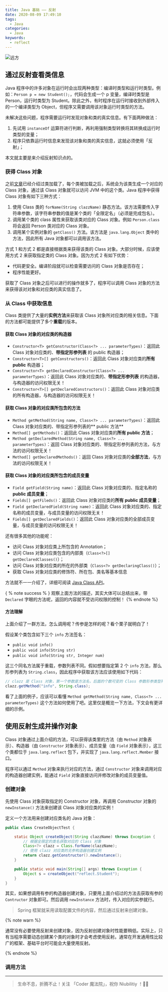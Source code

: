 ```yaml
---
title: Java 基础 —— 反射
date: 2020-08-09 17:49:10
tags:
  - Java
categories:
  - Java
keywords:
  - reflect
---
```


![远方](https://gitee.com/michael_xiang/images/raw/master/uPic/looking-glass-918878_640.jpg)

## 通过反射查看类信息

Java 程序中的许多对象在运行时会出现两种类型：编译时类型和运行时类型。例如：`Person p = new Student();`，代码会生成一个 p 变量，编译时类型是 Person，运行时类型为 Student。除此之外，有时程序在运行时接收到外部传入的一个编译类型为 Object，但程序又需要调用该对象运行时类型的方法。

未解决这些问题，程序需要运行时发现对象和类的真实信息。有下面两种做法：
1. 先试用 `instanceOf` 运算符进行判断，再利用强制类型转换将其转换成运行时类型的变量；
2. 程序只依靠运行时信息来发现该对象和类的真实信息，这就必须使用「反射」；

本文就主要是来介绍反射知识点的。

### 获得 Class 对象

之前[文章](https://michael728.github.io/2020/08/07/java-basic-class-load/)已经介绍过类加载了，每个类被加载之后，系统会为该类生成一个对应的 Class 对象，通过该 Class 对象就可以访问 JVM 中的这个类。Java 程序中获得 Class 对象有如下三种方式：
1. 使用 Class 类的 `forName(String clazzName)` 静态方法。该方法需要传入字符串参数，该字符串参数的值是某个类的「全限定名」（必须是完成包名）。
2. 调用某个类的 class 属性来获取该类对应的 Class 对象。例如 `Person.class` 将会返回 Person 类对应的 Class 对象。
3. 调用某个实例对象的 `getClass()` 方法。该方法是 `java.lang.Object` 类中的方法，因此所有 Java 对象都可以调用该方法。

方式 1 和方式 2 都是直接根据类来获得该类的 Class 对象。大部分时候，应该使用方式 2 来获取指定类的 Class 对象。因为方式 2 有如下优势：
- 代码更安全。编译阶段就可以检查需要访问的 Class 对象是否存在；
- 程序性能更好。

获取了 Class 对象之后可以进行的操作就多了，程序可以调用 Class 对象的方法来获得该对对象和对应类的真实信息了。

### 从 Class 中获取信息

Class 类提供了大量的**实例方法**来获取该 Class 对象所对应类的相关信息。下面的方法都可能提供了多个**重载**的版本。

#### 获取 Class 对象的对应类的构造器

- `Constructor<T> getConstructor(Class<?> ... parameterTypes)`：返回此 Class 对象对应类的、**带指定形参列表** 的 public 构造器；
- `Constructor<T>[] getConstructors()`：返回此 Class 对象对应类的**所有 public** 构造器；
- `Constructor<T> getDeclaredConstructor(Class<?> ... parameterTypes)`：返回此 Class 对象对应类的、**带指定形参列表** 的构造器，与构造器的访问权限无关！
- `Constructor<T>[] getDeclaredConstructors()`：返回此 Class 对象对应类的所有构造器，与构造器的访问权限无关！

#### 获取 Class 对象的对应类所包含的方法

- `Method getMethod(String name, Class<?> ... parameterTypes)`：返回此 Class 对象对应类的、带指定形参列表的** public 方法**
- `Method[] getMethods()`：返回此 Class 对象对应类的**所有 public 方法**；
- `Method getDeclaredMethod(String name, Class<?> ... parameterTypes)`：返回 Class 对象对应类的、带指定形参列表的方法，与方法的访问权限无关！
- `Method[] getDeclaredMethods()`：返回 Class 对象对应类的**全部方法**，与方法的访问权限无关！

#### 获取 Class 对象的对应类所包含的成员变量

- `Field getField(String name)`：返回此 Class 对象对应类的、指定名称的**public 成员变量**；
- `Fields[] getFileds()`：返回此 Class 对象对应类的**所有 public 成员变量**；
- `Field getDeclaredField(String name)`：返回此 Class 对象对应类的、指定名称的成员变量，与成员变量的访问权限无关！
- `Fields[] getDeclaredFields()`：返回此 Class 对象对应类的全部成员变量，与成员变量的访问权限无关！

还有很多其他的功能呢：
- 访问 Class 对象对应类上所包含的 Annotation；
- 访问 Class 对象对应类包含的内部类（`Class<?>[] getDeclaredClasses()`）；
- 访问 Class 对象对应类的所在的外部类（`Class<?> getDeclaringClass()`）；
- 获取 Class 对象对应类的修饰符、所在包、类名等基本信息

方法就不一一介绍了，详细可阅读 [Java Class API](https://docs.oracle.com/javase/8/docs/api/java/lang/Class.html)。

{ % note success % }
观察上面方法的描述，其实大体可以总结出来，带 `Declared` 字眼的方法呢，返回的内容就不受访问权限的控制！
{% endnote %}

#### 方法理解

上面介绍了一群方法，怎么调用呢？传参是怎样的呢？看个栗子就明白了！

假设某个类包含如下三个 `info` 方法签名：
- `public void info()`
- `public void info(String str)`
- `public void info(String str, Integer num)`

这三个同名方法属于重载，参数列表不同。假如想要指定第 2 个 `info` 方法，那么形参列表为 `String.class`，因此程序中获取该方法应该使用如下代码：

```java
// clazz 是 Class 对象，第一个参数是方法名，后面的个数可变的 Class 参数形参类型列表
clazz.getMethod("info", String.class);
```

看了上面的例子，应该可以看懂 `Method getMethod(String name, Class<?> ... parameterTypes)` 这个方法如何使用了吧。这里仅是概览一下方法，下文会有更详细的示例。

## 使用反射生成并操作对象

Class 对象通过上面介绍的方法，可以获得该类里的方法（由 `Method` 对象表示）、构造器（由 `Constructor` 对象表示）、成员变量（由 `Field` 对象表示），这三个类都位于 `java.lang.reflect` 包下，并实现了 `java.lang.reflect.Member` 接口。

程序可以通过 `Method` 对象来执行对应的方法，通过 `Constructor` 对象来调用对应的构造器创建实例，能通过 `Field` 对象直接访问并修改对象的成员变量值。

### 创建对象

先使用 Class 对象获取指定的 Constructor 对象，再调用 Constructor 对象的 `newInstance()` 方法来创建该 Class 对象对应类的实例！

定义一个方法用来创建对应类名的 Java 对象：

```java
public class CreateObjectTest {

    static Object createObject(String clazzName) throws Exception {
        // 根据全限定的类名获取对应的 Class 对象
        Class<?> clazz = Class.forName(clazzName);
        // 使用 clazz 对应类的无参构造器创建实例
        return clazz.getConstructor().newInstance();
    }

    public static void main(String[] args) throws Exception {
        Object s = createObject("reflect.Student");
    }
}
```

其实，如果想调用有参的构造器创建对象，只要用上面介绍过的方法去获取有参的 `Contructor` 对象即可。然后调用 `newInstance` 方法时，传入对应的实参就行。

> Spring 框架就采用读取配置文件的内容，然后通过反射来创建对象。

{% note warn %}

通常没有必要使用反射来创建对象，因为反射创建对象时性能要稍低。实际上，只有当程序需要动态创建某个类的对象时才会考虑使用反射。通常在开发通用性比较广的框架、基础平台时可能会大量使用反射。

{% endnote %}

### 调用方法

----

> 生命不息，折腾不止！关注 「Coder 魔法院」，祝你 Niubilitiy ！🐂🍺